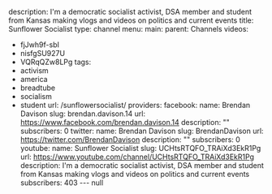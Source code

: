 description: I'm a democratic socialist activist, DSA member and student from Kansas
  making vlogs and videos on politics and current events
title: Sunflower Socialist
type: channel
menu:
  main:
    parent: Channels
videos:
- fjJwh9f-sbI
- nisfgSU927U
- VQRqQZw8LPg
tags:
- activism
- america
- breadtube
- socialism
- student
url: /sunflowersocialist/
providers:
  facebook:
    name: Brendan Davison
    slug: brendan.davison.14
    url: https://www.facebook.com/brendan.davison.14
    description: ""
    subscribers: 0
  twitter:
    name: Brendan Davison
    slug: BrendanDavison
    url: https://twitter.com/BrendanDavison
    description: ""
    subscribers: 0
  youtube:
    name: Sunflower Socialist
    slug: UCHtsRTQFO_TRAiXd3EkR1Pg
    url: https://www.youtube.com/channel/UCHtsRTQFO_TRAiXd3EkR1Pg
    description: I'm a democratic socialist activist, DSA member and student from
      Kansas making vlogs and videos on politics and current events
    subscribers: 403
--- null
